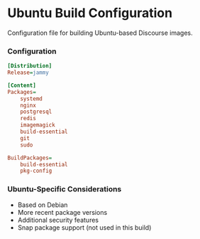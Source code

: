 # Ubuntu Build Configuration

Configuration file for building Ubuntu-based Discourse images.

### Configuration
```ini
[Distribution]
Release=jammy

[Content]
Packages=
    systemd
    nginx
    postgresql
    redis
    imagemagick
    build-essential
    git
    sudo

BuildPackages=
    build-essential
    pkg-config
```

### Ubuntu-Specific Considerations
- Based on Debian
- More recent package versions
- Additional security features
- Snap package support (not used in this build)